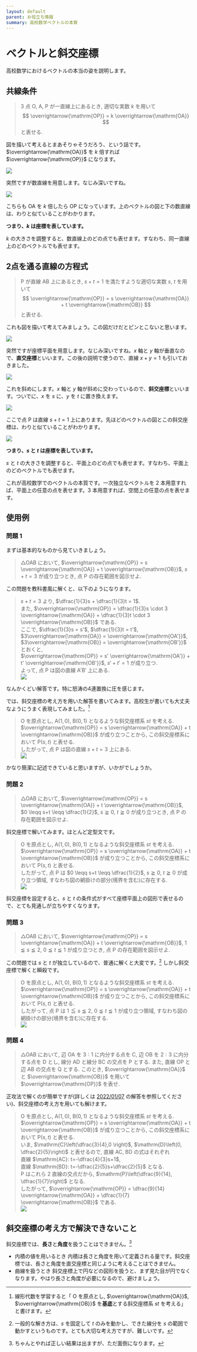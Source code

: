 ```yaml
---
layout: default
parent: お役立ち情報
summary: 高校数学ベクトルの本質
---
```


# ベクトルと斜交座標

高校数学におけるベクトルの本当の姿を説明します。

## 共線条件

> $3$ 点 $\mathrm{O}$, $\mathrm{A}$, $\mathrm{P}$ が一直線上にあるとき, 適切な実数 $k$ を用いて $$ \overrightarrow{\mathrm{OP}} = k \overrightarrow{\mathrm{OA}} $$ と表せる.

図を描いて考えるとまあそりゃそうだろう、という話です。$\overrightarrow{\mathrm{OA}}$ を $k$ 倍すれば $\overrightarrow{\mathrm{OP}}$ になります。

![](img/1d_col.drawio.svg)

突然ですが数直線を用意します。なじみ深いですね。

![](img/nline_01.drawio.svg)

こちらも $\mathrm{OA}$ を $k$ 倍したら $\mathrm{OP}$ になっています。上のベクトルの図と下の数直線は、わりと似ていることがわかります。

**つまり、$k$ は座標を表しています。**

$k$ の大きさを調整すると、数直線上のどの点でも表せます。すなわち、同一直線上のどのベクトルでも表せます。

## 2点を通る直線の方程式

> $\mathrm{P}$ が直線 $\mathrm{AB}$ 上にあるとき, $s+t=1$ を満たすような適切な実数 $s$, $t$ を用いて $$ \overrightarrow{\mathrm{OP}} = s \overrightarrow{\mathrm{OA}} + t \overrightarrow{\mathrm{OB}} $$ と表せる.

これも図を描いて考えてみましょう。この図だけだとピンとこないと思います。

![](img/2d_col.drawio.svg)

突然ですが座標平面を用意します。なじみ深いですね。$x$ 軸と $y$ 軸が垂直なので、**直交座標**といいます。この後の説明で使うので、直線 $x+y=1$ も引いておきました。

![](img/xy_plane_03-1.drawio.svg)

これを斜めにします。$x$ 軸と $y$ 軸が斜めに交わっているので、**斜交座標**といいます。ついでに、$x$ を $s$ に、$y$ を $t$ に置き換えます。

![](img/xy_plane_04-1.drawio.svg)

ここで点 $\mathrm{P}$ は直線 $s+t=1$ 上にあります。先ほどのベクトルの図とこの斜交座標は、わりと似ていることがわかります。

![](img/xy_plane_04-2.drawio.svg)

**つまり、$s$ と $t$ は座標を表しています。**

$s$ と $t$ の大きさを調整すると、平面上のどの点でも表せます。すなわち、平面上のどのベクトルでも表せます。

これが高校数学でのベクトルの本質です。一次独立なベクトルを $2$ 本用意すれば、平面上の任意の点を表せます。$3$ 本用意すれば、空間上の任意の点を表せます。

## 使用例

### 問題 1

まずは基本的なものから見ていきましょう。

> $\triangle \mathrm{OAB}$ において, $\overrightarrow{\mathrm{OP}} = s \overrightarrow{\mathrm{OA}} + t \overrightarrow{\mathrm{OB}}$, $s+t=3$ が成り立つとき, 点 $\mathrm{P}$ の存在範囲を図示せよ. 

この問題を教科書風に解くと、以下のようになります。

> $s+t=3$ より, $\dfrac{1}{3}s + \dfrac{1}{3}t = 1$.  
> また, $\overrightarrow{\mathrm{OP}} = \dfrac{1}{3}s \cdot 3 \overrightarrow{\mathrm{OA}} + \dfrac{1}{3}t \cdot 3 \overrightarrow{\mathrm{OB}}$ である.  
> ここで, $\dfrac{1}{3}s = s'$, $\dfrac{1}{3}t = t'$, $3\overrightarrow{\mathrm{OA}} = \overrightarrow{\mathrm{OA'}}$, $3\overrightarrow{\mathrm{OB}} = \overrightarrow{\mathrm{OB'}}$ とおくと,  
> $\overrightarrow{\mathrm{OP}} = s' \overrightarrow{\mathrm{OA'}} + t' \overrightarrow{\mathrm{OB'}}$, $s'+t'=1$ が成り立つ.  
> よって, 点 $\mathrm{P}$ は図の直線 $\mathrm{A'B'}$ 上にある.  
> ![](img/ex1_n.drawio.svg)

なんかくどい解答です。特に怒涛の4連置換に圧を感じます。

では、斜交座標の考え方を用いた解答を書いてみます。高校生が書いても大丈夫なようにうまく表現してみました。[^1]

> $\mathrm{O}$ を原点とし, $\mathrm{A}(1,0)$, $\mathrm{B}(0,1)$ となるような斜交座標系 $st$ を考える.  
> $\overrightarrow{\mathrm{OP}} = s \overrightarrow{\mathrm{OA}} + t \overrightarrow{\mathrm{OB}}$ が成り立つことから, この斜交座標系において $\mathrm{P}(s,t)$ と表せる.  
> したがって, 点 $\mathrm{P}$ は図の直線 $s+t=3$ 上にある.  
> ![](img/ex1_o.drawio.svg)

かなり簡潔に記述できていると思いますが、いかがでしょうか。

### 問題 2

> $\triangle \mathrm{OAB}$ において, $\overrightarrow{\mathrm{OP}} = s \overrightarrow{\mathrm{OA}} + t \overrightarrow{\mathrm{OB}}$, $0 \leqq s+t \leqq \dfrac{1}{2}$, $s \geqq 0$, $t \geqq 0$ が成り立つとき, 点 $\mathrm{P}$ の存在範囲を図示せよ.

斜交座標で解いてみます。ほとんど定型文です。

> $\mathrm{O}$ を原点とし, $\mathrm{A}(1,0)$, $\mathrm{B}(0,1)$ となるような斜交座標系 $st$ を考える.  
> $\overrightarrow{\mathrm{OP}} = s \overrightarrow{\mathrm{OA}} + t \overrightarrow{\mathrm{OB}}$ が成り立つことから, この斜交座標系において $\mathrm{P}(s,t)$ と表せる.  
> したがって, 点 $\mathrm{P}$ は $0 \leqq s+t \leqq \dfrac{1}{2}$, $s \geqq 0$, $t \geqq 0$ が成り立つ領域, すなわち図の網掛けの部分(境界を含む)に存在する.  
> ![](img/ex2_o.drawio.svg)

斜交座標を設定すると、$s$ と $t$ の条件式がすべて座標平面上の図形で表せるので、とても見通しが立ちやすくなります。

### 問題 3

> $\triangle \mathrm{OAB}$ において, $\overrightarrow{\mathrm{OP}} = s \overrightarrow{\mathrm{OA}} + t \overrightarrow{\mathrm{OB}}$, $1 \leqq s \leqq 2$, $0 \leqq t \leqq 1$ が成り立つとき, 点 $\mathrm{P}$ の存在範囲を図示せよ.

この問題では $s$ と $t$ が独立しているので、普通に解くと大変です。[^2] しかし斜交座標で解くと瞬殺です。

> $\mathrm{O}$ を原点とし, $\mathrm{A}(1,0)$, $\mathrm{B}(0,1)$ となるような斜交座標系 $st$ を考える.  
> $\overrightarrow{\mathrm{OP}} = s \overrightarrow{\mathrm{OA}} + t \overrightarrow{\mathrm{OB}}$ が成り立つことから, この斜交座標系において $\mathrm{P}(s,t)$ と表せる.  
> したがって, 点 $\mathrm{P}$ は $1 \leqq s \leqq 2$, $0 \leqq t \leqq 1$ が成り立つ領域, すなわち図の網掛けの部分(境界を含む)に存在する.  
> ![](img/ex3_o.drawio.svg)

### 問題 4

> $\triangle \mathrm{OAB}$ において, 辺 $\mathrm{OA}$ を $3:1$ に内分する点を $\mathrm{C}$, 辺 $\mathrm{OB}$ を $2:3$ に内分する点を $\mathrm{D}$ とし, 線分 $\mathrm{AD}$ と線分 $\mathrm{BC}$ の交点を $\mathrm{P}$ とする. また, 直線 $\mathrm{OP}$ と辺 $\mathrm{AB}$ の交点を $\mathrm{Q}$ とする. このとき, $\overrightarrow{\mathrm{OA}}$ と $\overrightarrow{\mathrm{OB}}$ を用いて $\overrightarrow{\mathrm{OP}}$ を表せ.

正攻法で解くのが簡単ですが(詳しくは [2022/01/07](https://kampachi-percy.github.io/mathterro/2022/20220107_vec/) の解答を参照してください)、斜交座標の考え方を用いても解けます。

> $\mathrm{O}$ を原点とし, $\mathrm{A}(1,0)$, $\mathrm{B}(0,1)$ となるような斜交座標系 $st$ を考える.  
> $\overrightarrow{\mathrm{OP}} = s \overrightarrow{\mathrm{OA}} + t \overrightarrow{\mathrm{OB}}$ が成り立つことから, この斜交座標系において $\mathrm{P}(s,t)$ と表せる.  
> いま, $\mathrm{C}\left(\dfrac{3}{4},0 \right)$, $\mathrm{D}\left(0, \dfrac{2}{5}\right)$ と表せるので, 直線 $\mathrm{AC}$, $\mathrm{BD}$ の式はそれぞれ  
> 直線 $\mathrm{AC}: t=-\dfrac{4}{3}s+1$,  
> 直線 $\mathrm{BD}: t=-\dfrac{2}{5}s+\dfrac{2}{5}$ となる.  
> $\mathrm{P}$ はこれら $2$ 直線の交点だから, $\mathrm{P}\left(\dfrac{9}{14}, \dfrac{1}{7}\right)$ となる.  
> したがって, $\overrightarrow{\mathrm{OP}} = \dfrac{9}{14} \overrightarrow{\mathrm{OA}} + \dfrac{1}{7} \overrightarrow{\mathrm{OB}}$ である.  
> ![](img/ex4_o.drawio.svg)

## 斜交座標の考え方で解決できないこと

斜交座標では、**長さ**と**角度**を扱うことはできません。[^3]

- 内積の値を用いるとき
  内積は長さと角度を用いて定義される量です。斜交座標では、長さと角度を直交座標と同じように考えることはできません。
- 曲線を扱うとき
  斜交座標上で円などの図形を扱うと、まず見た目が円でなくなります。やはり長さと角度が必要になるので、避けましょう。



[^1]: 線形代数を学習すると「 $\mathrm{O}$ を原点とし, $\overrightarrow{\mathrm{OA}}$, $\overrightarrow{\mathrm{OB}}$ を**基底**とする斜交座標系 $st$ を考える」と書けます。

[^2]: 一般的な解き方は、$s$ を固定して $t$ のみを動かし、できた線分を $s$ の範囲で動かすというものです。とても大切な考え方ですが、難しいです。

[^3]: ちゃんとやれば正しい結果は出ますが、ただ面倒になります。